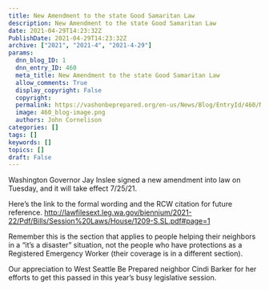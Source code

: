```yaml
---
title: New Amendment to the state Good Samaritan Law
description: New Amendment to the state Good Samaritan Law
date: 2021-04-29T14:23:32Z
PublishDate: 2021-04-29T14:23:32Z
archive: ["2021", "2021-4", "2021-4-29"]
params:
  dnn_blog_ID: 1
  dnn_entry_ID: 460
  meta_title: New Amendment to the state Good Samaritan Law
  allow_comments: True
  display_copyright: False
  copyright:
  permalink: https://vashonbeprepared.org/en-us/News/Blog/EntryId/460/New-Amendment-to-the-state-Good-Samaritan-Law
  image: 460_blog-image.png
  authors: John Cornelison
categories: []
tags: []
keywords: []
topics: []
draft: False
---
```


<p>Washington Governor Jay Inslee signed a new amendment into law on Tuesday, and it will take effect 7/25/21. <p>Here’s the link to the formal wording and the RCW citation for future reference. <a href="http://lawfilesext.leg.wa.gov/biennium/2021-22/Pdf/Bills/Session%20Laws/House/1209-S.SL.pdf#page=1">http://lawfilesext.leg.wa.gov/biennium/2021-22/Pdf/Bills/Session%20Laws/House/1209-S.SL.pdf#page=1</a><p>Remember this is the section that applies to people helping their neighbors in a “it’s a disaster” situation, not the people who have protections as a Registered Emergency Worker (their coverage is in a different section).<p>Our appreciation to West Seattle Be Prepared neighbor Cindi Barker for her efforts to get this passed in this year’s busy legislative session.</p>
